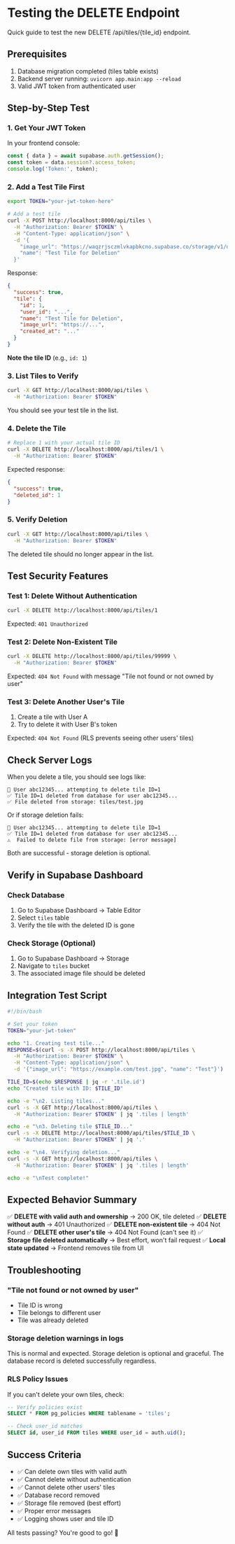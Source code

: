 # Testing the DELETE Endpoint

Quick guide to test the new DELETE /api/tiles/{tile_id} endpoint.

## Prerequisites

1. Database migration completed (tiles table exists)
2. Backend server running: `uvicorn app.main:app --reload`
3. Valid JWT token from authenticated user

## Step-by-Step Test

### 1. Get Your JWT Token

In your frontend console:
```javascript
const { data } = await supabase.auth.getSession();
const token = data.session?.access_token;
console.log('Token:', token);
```

### 2. Add a Test Tile First

```bash
export TOKEN="your-jwt-token-here"

# Add a test tile
curl -X POST http://localhost:8000/api/tiles \
  -H "Authorization: Bearer $TOKEN" \
  -H "Content-Type: application/json" \
  -d '{
    "image_url": "https://waqzrjsczmlvkapbkcno.supabase.co/storage/v1/object/public/tiles/test.jpg",
    "name": "Test Tile for Deletion"
  }'
```

Response:
```json
{
  "success": true,
  "tile": {
    "id": 1,
    "user_id": "...",
    "name": "Test Tile for Deletion",
    "image_url": "https://...",
    "created_at": "..."
  }
}
```

**Note the tile ID** (e.g., `id: 1`)

### 3. List Tiles to Verify

```bash
curl -X GET http://localhost:8000/api/tiles \
  -H "Authorization: Bearer $TOKEN"
```

You should see your test tile in the list.

### 4. Delete the Tile

```bash
# Replace 1 with your actual tile ID
curl -X DELETE http://localhost:8000/api/tiles/1 \
  -H "Authorization: Bearer $TOKEN"
```

Expected response:
```json
{
  "success": true,
  "deleted_id": 1
}
```

### 5. Verify Deletion

```bash
curl -X GET http://localhost:8000/api/tiles \
  -H "Authorization: Bearer $TOKEN"
```

The deleted tile should no longer appear in the list.

## Test Security Features

### Test 1: Delete Without Authentication

```bash
curl -X DELETE http://localhost:8000/api/tiles/1
```

Expected: `401 Unauthorized`

### Test 2: Delete Non-Existent Tile

```bash
curl -X DELETE http://localhost:8000/api/tiles/99999 \
  -H "Authorization: Bearer $TOKEN"
```

Expected: `404 Not Found` with message "Tile not found or not owned by user"

### Test 3: Delete Another User's Tile

1. Create a tile with User A
2. Try to delete it with User B's token

Expected: `404 Not Found` (RLS prevents seeing other users' tiles)

## Check Server Logs

When you delete a tile, you should see logs like:

```
🔐 User abc12345... attempting to delete tile ID=1
✅ Tile ID=1 deleted from database for user abc12345...
✅ File deleted from storage: tiles/test.jpg
```

Or if storage deletion fails:
```
🔐 User abc12345... attempting to delete tile ID=1
✅ Tile ID=1 deleted from database for user abc12345...
⚠️  Failed to delete file from storage: [error message]
```

Both are successful - storage deletion is optional.

## Verify in Supabase Dashboard

### Check Database

1. Go to Supabase Dashboard → Table Editor
2. Select `tiles` table
3. Verify the tile with the deleted ID is gone

### Check Storage (Optional)

1. Go to Supabase Dashboard → Storage
2. Navigate to `tiles` bucket
3. The associated image file should be deleted

## Integration Test Script

```bash
#!/bin/bash

# Set your token
TOKEN="your-jwt-token"

echo "1. Creating test tile..."
RESPONSE=$(curl -s -X POST http://localhost:8000/api/tiles \
  -H "Authorization: Bearer $TOKEN" \
  -H "Content-Type: application/json" \
  -d '{"image_url": "https://example.com/test.jpg", "name": "Test"}')

TILE_ID=$(echo $RESPONSE | jq -r '.tile.id')
echo "Created tile with ID: $TILE_ID"

echo -e "\n2. Listing tiles..."
curl -s -X GET http://localhost:8000/api/tiles \
  -H "Authorization: Bearer $TOKEN" | jq '.tiles | length'

echo -e "\n3. Deleting tile $TILE_ID..."
curl -s -X DELETE http://localhost:8000/api/tiles/$TILE_ID \
  -H "Authorization: Bearer $TOKEN" | jq '.'

echo -e "\n4. Verifying deletion..."
curl -s -X GET http://localhost:8000/api/tiles \
  -H "Authorization: Bearer $TOKEN" | jq '.tiles | length'

echo -e "\nTest complete!"
```

## Expected Behavior Summary

✅ **DELETE with valid auth and ownership** → 200 OK, tile deleted
✅ **DELETE without auth** → 401 Unauthorized
✅ **DELETE non-existent tile** → 404 Not Found
✅ **DELETE other user's tile** → 404 Not Found (can't see it)
✅ **Storage file deleted automatically** → Best effort, won't fail request
✅ **Local state updated** → Frontend removes tile from UI

## Troubleshooting

### "Tile not found or not owned by user"

- Tile ID is wrong
- Tile belongs to different user
- Tile was already deleted

### Storage deletion warnings in logs

This is normal and expected. Storage deletion is optional and graceful. The database record is deleted successfully regardless.

### RLS Policy Issues

If you can't delete your own tiles, check:
```sql
-- Verify policies exist
SELECT * FROM pg_policies WHERE tablename = 'tiles';

-- Check user_id matches
SELECT id, user_id FROM tiles WHERE user_id = auth.uid();
```

## Success Criteria

- ✅ Can delete own tiles with valid auth
- ✅ Cannot delete without authentication
- ✅ Cannot delete other users' tiles
- ✅ Database record removed
- ✅ Storage file removed (best effort)
- ✅ Proper error messages
- ✅ Logging shows user and tile ID

All tests passing? You're good to go! 🎉
